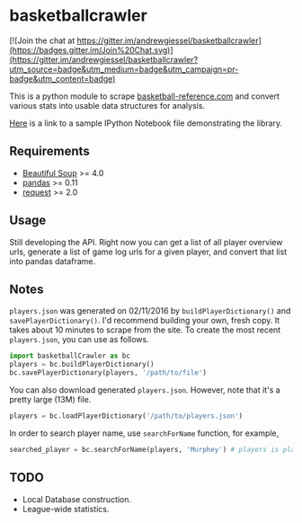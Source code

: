 basketballcrawler
==================

[![Join the chat at https://gitter.im/andrewgiessel/basketballcrawler](https://badges.gitter.im/Join%20Chat.svg)](https://gitter.im/andrewgiessel/basketballcrawler?utm_source=badge&utm_medium=badge&utm_campaign=pr-badge&utm_content=badge)

This is a python module to scrape [basketball-reference.com](http://www.basketball-reference.com/) and convert various
stats into usable data structures for analysis.

[Here](example_notebook.ipynb) is a link to a
sample IPython Notebook file demonstrating the library.


Requirements
------------

- [Beautiful Soup](http://www.crummy.com/software/BeautifulSoup/bs4/doc/#) >= 4.0
- [pandas](http://pandas.pydata.org/) >= 0.11
- [request](http://docs.python-requests.org/en/master/) >= 2.0


Usage
-----

Still developing the API.  Right now you can get a list of all player overview urls, generate a list of game log urls for
a given player, and convert that list into pandas dataframe.


Notes
-----

`players.json` was generated on 02/11/2016 by `buildPlayerDictionary()` and `savePlayerDictionary()`.
I'd recommend building your own, fresh copy. It takes about 10 minutes to scrape from the site.
To create the most recent `players.json`, you can use as follows.

```python
import basketballCrawler as bc
players = bc.buildPlayerDictionary()
bc.savePlayerDictionary(players, '/path/to/file')
```

You can also download generated `players.json`. However, note that it's a pretty large (13M) file.

```python
players = bc.loadPlayerDictionary('/path/to/players.json')
```

In order to search player name, use `searchForName` function, for example,

```python
searched_player = bc.searchForName(players, 'Murphey') # players is player dictionary
```


TODO
----
- Local Database construction.
- League-wide statistics.
